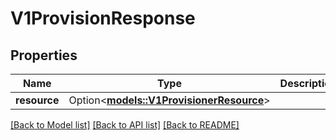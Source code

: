 # V1ProvisionResponse

## Properties

Name | Type | Description | Notes
------------ | ------------- | ------------- | -------------
**resource** | Option<[**models::V1ProvisionerResource**](v1ProvisionerResource.md)> |  | [optional]

[[Back to Model list]](../README.md#documentation-for-models) [[Back to API list]](../README.md#documentation-for-api-endpoints) [[Back to README]](../README.md)



